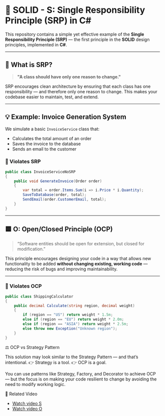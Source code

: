 # 🧱 SOLID - S: Single Responsibility Principle (SRP) in C#

This repository contains a simple yet effective example of the **Single Responsibility Principle (SRP)** — the first principle in the **SOLID** design principles, implemented in **C#**.

---

## 📌 What is SRP?

> **"A class should have only one reason to change."**

SRP encourages clean architecture by ensuring that each class has one responsibility — and therefore only one reason to change. This makes your codebase easier to maintain, test, and extend.

---

## 💡 Example: Invoice Generation System

We simulate a basic `InvoiceService` class that:
- Calculates the total amount of an order
- Saves the invoice to the database
- Sends an email to the customer

### 🔴 Violates SRP
```csharp
public class InvoiceServiceNoSRP
{
    public void GenerateInvoice(Order order)
    {
        var total = order.Items.Sum(i => i.Price * i.Quantity);
        SaveToDatabase(order, total);
        SendEmail(order.CustomerEmail, total);
    }
}
```

---

## 🟦 O: Open/Closed Principle (OCP)

> “Software entities should be open for extension, but closed for modification.”

This principle encourages designing your code in a way that allows new functionality to be added **without changing existing, working code** — reducing the risk of bugs and improving maintainability.

---

### 🔴 Violates OCP

```csharp
public class ShippingCalculator
{
    public decimal Calculate(string region, decimal weight)
    {
        if (region == "US") return weight * 1.5m;
        else if (region == "EU") return weight * 2.0m;
        else if (region == "ASIA") return weight * 2.5m;
        else throw new Exception("Unknown region");
    }
}
```
⚖️ OCP vs Strategy Pattern

This solution may look similar to the Strategy Pattern — and that’s intentional.
👉 Strategy is a tool.
👉 OCP is a goal.

You can use patterns like Strategy, Factory, and Decorator to achieve OCP — but the focus is on making your code resilient to change by avoiding the need to modify working logic.



🎥 Related Video
- [Watch video S](https://youtu.be/dPRt6Y2HzAs)
- [Watch video O](https://youtu.be/1igDwUZkWSE)
